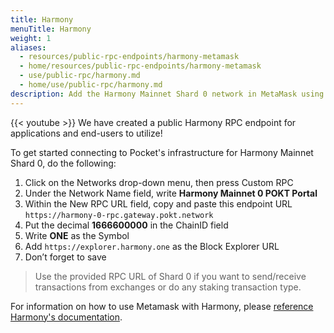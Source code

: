 ```yaml
---
title: Harmony
menuTitle: Harmony
weight: 1
aliases:
  - resources/public-rpc-endpoints/harmony-metamask
  - home/resources/public-rpc-endpoints/harmony-metamask
  - use/public-rpc/harmony.md
  - home/use/public-rpc/harmony.md
description: Add the Harmony Mainnet Shard 0 network in MetaMask using a Pocket-powered RPC endpoint.
---
```



{{< youtube  >}}
We have created a public Harmony RPC endpoint for applications and end-users to utilize!

To get started connecting to Pocket's infrastructure for Harmony Mainnet Shard 0, do the following:&#x20;

1. Click on the Networks drop-down menu, then press Custom RPC&#x20;
2. Under the Network Name field, write **Harmony Mainnet 0 POKT Portal**&#x20;
3. Within the New RPC URL field, copy and paste this endpoint URL `https://harmony-0-rpc.gateway.pokt.network`
4. Put the decimal **1666600000** in the ChainID field&#x20;
5. Write **ONE** as the Symbol&#x20;
6. Add `https://explorer.harmony.one` as the Block Explorer URL&#x20;
7. Don’t forget to save

> Use the provided RPC URL of Shard 0 if you want to send/receive transactions from exchanges or do any staking transaction type.

For information on how to use Metamask with Harmony, please [reference Harmony's documentation](https://docs.harmony.one/home/network/wallets/browser-extensions-wallets/metamask-wallet).
